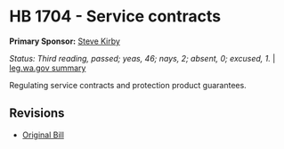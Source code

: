 # HB 1704 - Service contracts
**Primary Sponsor:** [Steve Kirby](/person/leg/steve.kirby.md)

*Status: Third reading, passed; yeas, 46; nays, 2; absent, 0; excused, 1.* | [leg.wa.gov summary](https://app.leg.wa.gov/billsummary?BillNumber=1704&Year=2021)

Regulating service contracts and protection product guarantees.

## Revisions
* [Original Bill](1/)